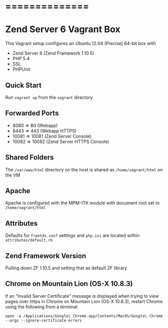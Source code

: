 ==============
=======
# Zend Server 6 Vagrant Box

This Vagrant setup configures an Ubuntu 12.04 (Precise) 64-bit box with

* Zend Server 6 (Zend Framework 1.10.5)
* PHP 5.4
* SSL
* PHPUnit

## Quick Start

Run `vagrant up` from the `vagrant` directory

## Forwarded Ports

* 8080 => 80 (Webapp)
* 8443 => 443 (Webapp HTTPS)
* 10081 => 10081 (Zend Server Console)
* 10082 => 10082 (Zend Server HTTPS Console)

## Shared Folders

The `/var/www/html` directory on the host is shared as `/home/vagrant/html` on the VM

## Apache

Apache is configured with the MPM-ITK module with document root set to `/home/vagrant/html`

## Attributes

Defaults for `freetds.conf` settings and `php.ini` are located within `attributes/default.rb`

## Zend Framework Version

Pulling down ZF 1.10.5 and setting that as default ZF library

## Chrome on Mountain Lion (OS-X 10.8.3)

If an "Invalid Server Certificate" message is displayed when trying to view pages over https in Chrome on Mountain Lion (OS-X 10.8.3), restart Chrome using the following
from a terminal: 

`open -a /Applications/Google\ Chrome.app/Contents/MacOS/Google\ Chrome --args --ignore-certificate-errors` 



